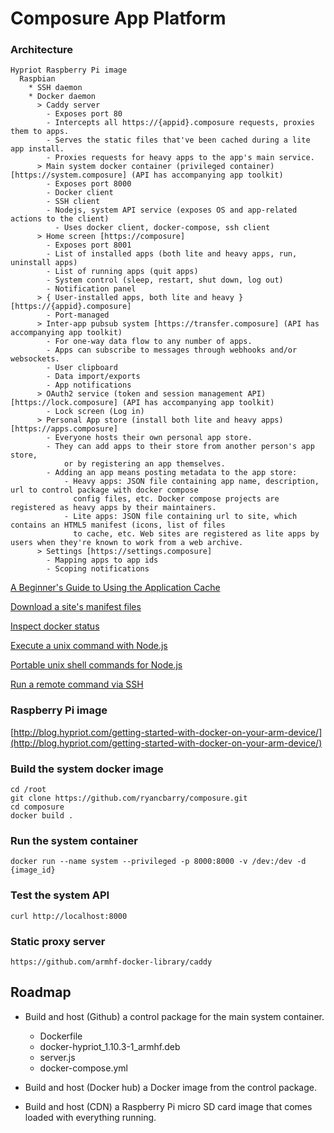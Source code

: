 # Composure App Platform

### Architecture

```
Hypriot Raspberry Pi image
  Raspbian
    * SSH daemon
    * Docker daemon
      > Caddy server
        - Exposes port 80
        - Intercepts all https://{appid}.composure requests, proxies them to apps.
        - Serves the static files that've been cached during a lite app install.
        - Proxies requests for heavy apps to the app's main service.
      > Main system docker container (privileged container) [https://system.composure] (API has accompanying app toolkit)
        - Exposes port 8000
        - Docker client
        - SSH client
        - Nodejs, system API service (exposes OS and app-related actions to the client)
          - Uses docker client, docker-compose, ssh client
      > Home screen [https://composure]
        - Exposes port 8001
        - List of installed apps (both lite and heavy apps, run, uninstall apps)
        - List of running apps (quit apps)
        - System control (sleep, restart, shut down, log out)
        - Notification panel
      > { User-installed apps, both lite and heavy } [https://{appid}.composure]
        - Port-managed
      > Inter-app pubsub system [https://transfer.composure] (API has accompanying app toolkit)
        - For one-way data flow to any number of apps.
        - Apps can subscribe to messages through webhooks and/or websockets.
        - User clipboard
        - Data import/exports
        - App notifications
      > OAuth2 service (token and session management API) [https://lock.composure] (API has accompanying app toolkit)
        - Lock screen (Log in)
      > Personal App store (install both lite and heavy apps) [https://apps.composure]
        - Everyone hosts their own personal app store.
        - They can add apps to their store from another person's app store,
            or by registering an app themselves.
        - Adding an app means posting metadata to the app store:
            - Heavy apps: JSON file containing app name, description, url to control package with docker compose 
              config files, etc. Docker compose projects are registered as heavy apps by their maintainers.
            - Lite apps: JSON file containing url to site, which contains an HTML5 manifest (icons, list of files 
              to cache, etc. Web sites are registered as lite apps by users when they're known to work from a web archive.
      > Settings [https://settings.composure]
        - Mapping apps to app ids
        - Scoping notifications
```

[A Beginner's Guide to Using the Application Cache](http://www.html5rocks.com/en/tutorials/appcache/beginner/)

[Download a site's manifest files](https://www.npmjs.com/package/manifest)

[Inspect docker status](https://www.npmjs.com/package/dockerode)

[Execute a unix command with Node.js](https://dzone.com/articles/execute-unix-command-nodejs)

[Portable unix shell commands for Node.js](https://github.com/shelljs/shelljs)

[Run a remote command via SSH](http://www.cyberciti.biz/faq/unix-linux-execute-command-using-ssh/)


### Raspberry Pi image

[http://blog.hypriot.com/getting-started-with-docker-on-your-arm-device/](http://blog.hypriot.com/getting-started-with-docker-on-your-arm-device/)


### Build the system docker image

```
cd /root
git clone https://github.com/ryancbarry/composure.git
cd composure
docker build .
```

### Run the system container

```
docker run --name system --privileged -p 8000:8000 -v /dev:/dev -d {image_id}

```

### Test the system API

```
curl http://localhost:8000
```


### Static proxy server

```
https://github.com/armhf-docker-library/caddy
```

## Roadmap

  * Build and host (Github) a control package for the main system container.
    - Dockerfile
    - docker-hypriot_1.10.3-1_armhf.deb
    - server.js
    - docker-compose.yml
  
  * Build and host (Docker hub) a Docker image from the control package.
  
  * Build and host (CDN) a Raspberry Pi micro SD card image that comes loaded with everything running.
    
  

